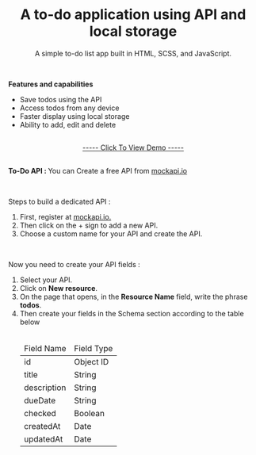 <h1 align="center">A to-do application using API and local storage</h1>
<p align="center">A simple to-do list app built in HTML, SCSS, and JavaScript.</p>

</br>

<strong>Features and capabilities</strong>

<div>
    <ul>
        <li>Save todos using the API</li>
        <li>Access todos from any device</li>
        <li>Faster display using local storage</li>
        <li>Ability to add, edit and delete</li>
    </ul>
</div>

<h2></h2>

<p align="center"><a href="https://mre-dev.github.io/Todo/">----- Click To View Demo -----</a></p>

<h2></h2>

<p>
<strong>To-Do API : </strong>You can Create a free API from <a href="https://mockapi.io/">mockapi.io</a></p>

</br>

<div>
    <p>Steps to build a dedicated API :</p>
    <ol>
        <li> First, register at <a href="https://mockapi.io/">mockapi.io.</a></li>
        <li> Then click on the + sign to add a new API.</li>
        <li> Choose a custom name for your API and create the API.</li>
    </ol>
    </br>
    <p>Now you need to create your API fields :</p>
    <ol>
        <li> Select your API.</a></li>
        <li> Click on <strong>New resource</strong>.</li>
        <li> On the page that opens, in the <b>Resource Name</b> field, write the phrase <b>todos</b>.</li>
        <li> Then create your fields in the Schema section according to the table below</li>
        </br>
        <table>
            <thead>
                <tr>
                    <td>Field Name</td>
                    <td>Field Type</td>
                </tr>
            </thead>
            <tbody>
                <tr>
                    <td>id</td>
                    <td>Object ID</td>
                </tr>
                <tr>
                    <td>title</td>
                    <td>String</td>
                </tr>
                <tr>
                    <td>description</td>
                    <td>String</td>
                </tr>
                <tr>
                    <td>dueDate</td>
                    <td>String</td>
                </tr>
                <tr>
                    <td>checked</td>
                    <td>Boolean</td>
                </tr>
                <tr>
                    <td>createdAt</td>
                    <td>Date</td>
                </tr>
                <tr>
                    <td>updatedAt</td>
                    <td>Date</td>
                </tr>
            </tbody>
        </table>
    </ol>
</div>